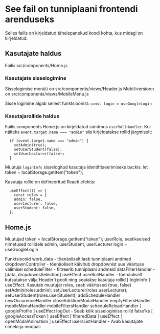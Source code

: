 # See fail on tunniplaani frontendi arenduseks
Selles failis on kirjeldatud tähelepanekud koodi kohta, kus midagi on kirjeldatud.

## Kasutajate haldus
Failis src/components/Home.js

### Kasutajate sisselogimine
Sisselogimise menüü on src/components/views/Header.js
Mobiiliversioon on src/components/views/MobileMenu.js

Sisse logimine algab sellest funktsioonist:
 `const login = useGoogleLogin`
### Kasutajarollide haldus
Failis components Home.js on kirjeldatud sündmus `userRollHandler`.
Kui näiteks `event.target.name === "admin"` siis kirjeldatakse rollid järgmiselt:
      
      if (event.target.name === "admin") {
        setAdmin(true);
        setUserStudent(false);
        setUserLecturer(false);
      }

Muutuja `loginInfo`  sisselogitud kasutaja identifitseerimiseks backis.
let token = localStorage.getItem("token");



Kasutaja rollid on defineeritud Reacti efektis:
      
      useEffect(() => {
        const roles = {
        admin: false,
        userLecturer: false,
        userStudent: false,
      };

## Home.js
Muutujad
token = localStorage.getItem("token");
userRole, eestikeelsed nimetused rollidele admin, userStudent, userLecturer 
login = useGoogleLogin

Funktsioonid
work_data - tõenäoliselt laeb tunniplaani andmed
dropdownController - tõenäoliselt käivitub dropdownist uue väärtuse valimisel
scheduleFilter - filtreerib tunniplaani andmeid
dataFilterHandler - 
[data, dropdownsSelection] useEffect
userRollHandler - tõenäoliselt kutsutakse välja Header'i poolt ning seatakse kasutaja rollid
[ loginInfo ] useEffect. Kasutab muutujat roles, seab väärtused (true, false) 
  setAdmin(roles.admin);
  setUserLecturer(roles.userLecturer);
  setUserStudent(roles.userStudent);
addScheduleHandler
newOccurenceHandler
closeAdditionModalHandler
emptyFiltersHandler
mobileMenuHandler
mobileFiltersHandler
scheduleReloadHandler
[ googleProfile ] useEffect
logOut - Seab kõik sisselogimise rollid false'ks
[ googleAccessToken ] useEffect
[ filteredData ] useEffect
[ openModalAnimation ] useEffect
usersListHandler - Avab kasutajate nimekirja modaali